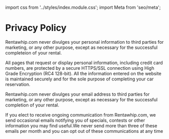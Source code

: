 import css from '../styles/index.module.css';
import Meta from 'seo/meta';

<Meta 
title="Rentawhip -Privacy and Policy"
des ="RentAwhip.com offers the lowest car rental prices in Jamaica."
url='www.rentawhipja.com'
img=''
pub='2022-08-30T22:09:00Z'
mod='2022-08-30T09:09:00Z'
/> 

<div className={css.md}>

# Privacy Policy

Rentawhip.com never divulges your personal information to third parties for marketing, or any other purpose, except as necessary for the successful completeion of your rental.

All pages that request or display personal information, including credit card numbers, are protected by a secure HTTPS/SSL connection using High Grade Encryption (RC4 128-bit). All the information entered on the website is maintained securely and for the sole purpose of completing your car reservation.

Rentawhip.com never divulges your email address to third parties for marketing, or any other purpose, except as necessary for the successful completion of your rental.

If you elect to receive ongoing communication from Rentawhip.com, we send occasional emails notifying you of specials, contests or other information you may find useful.We never send more than three of these emails per month and you can opt out of these communications at any time


</div>